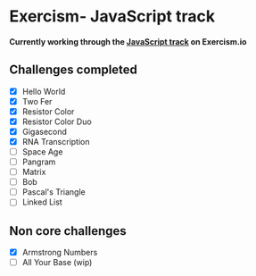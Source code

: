 # Exercism- JavaScript track

#### Currently working through the [JavaScript track](https://exercism.io/my/tracks/javascript) on Exercism.io

## Challenges completed

- [x] Hello World
- [x] Two Fer
- [x] Resistor Color
- [x] Resistor Color Duo
- [x] Gigasecond
- [x] RNA Transcription
- [ ] Space Age
- [ ] Pangram
- [ ] Matrix
- [ ] Bob
- [ ] Pascal's Triangle
- [ ] Linked List

## Non core challenges

- [x] Armstrong Numbers
- [ ] All Your Base (wip)
